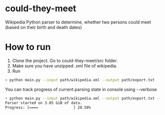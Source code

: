 # could-they-meet
Wikipedia Python parser to determine, whether two persons could meet (based on their birth and death dates)


# How to run

1. Clone the project. Go to could-they-meet/src folder.
2. Make sure you have unzipped .xml file of wikipedia. 
3. Run
```sh
> python main.py --input path/wikipedia.xml --output path/export.txt
```

You can track progress of current parsing state in console using --verbose
```sh
> python main.py --input path/wikipedia.xml --output path/export.txt --verbose
Parser started on 3.85 GiB of data.
Progress: [====                ] 20.58%
```
